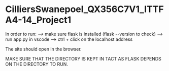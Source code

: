 # CilliersSwanepoel_QX356C7V1_ITTFA4-14_Project1
 
In order to run:
--> make sure flask is installed (flask --version to check)
--> run app.py in vscode
--> ctrl + click on the localhost address

The site should open in the browser.

MAKE SURE THAT THE DIRECTORY IS KEPT IN TACT AS FLASK DEPENDS ON THE DIRECTORY TO RUN.
